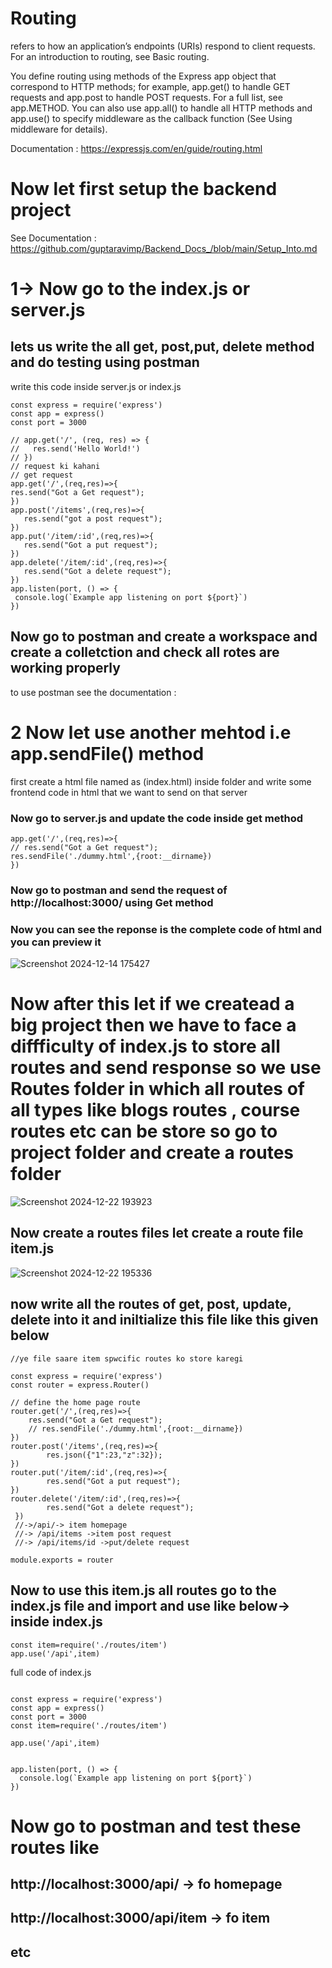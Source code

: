 # Routing
refers to how an application’s endpoints (URIs) respond to client requests. For an introduction to routing, see Basic routing.

You define routing using methods of the Express app object that correspond to HTTP methods; for example, app.get() to handle GET requests and app.post to handle POST requests. For a full list, see app.METHOD. You can also use app.all() to handle all HTTP methods and app.use() to specify middleware as the callback function (See Using middleware for details).

Documentation : https://expressjs.com/en/guide/routing.html
# Now let first setup the backend project 
 See Documentation : https://github.com/guptaravimp/Backend_Docs_/blob/main/Setup_Into.md

 # 1-> Now go to the index.js or server.js 
 ## lets us write the all get, post,put, delete method and do testing using postman 
 write this code inside server.js or index.js 
 
 ```
const express = require('express')
const app = express()
const port = 3000

// app.get('/', (req, res) => {
//   res.send('Hello World!')
// })
// request ki kahani 
// get request 
app.get('/',(req,res)=>{
 res.send("Got a Get request");
})
app.post('/items',(req,res)=>{
    res.send("got a post request");
})
app.put('/item/:id',(req,res)=>{
    res.send("Got a put request");
})
app.delete('/item/:id',(req,res)=>{
    res.send("Got a delete request");
})
app.listen(port, () => {
  console.log(`Example app listening on port ${port}`)
})
```
## Now go to postman and create a workspace and create a colletction and check all rotes are working properly 
to use postman see the documentation : 
# 2 Now let use another mehtod i.e app.sendFile() method
first create a html file named as (index.html) inside folder and write some frontend code in html that we want to send on that server 
### Now go to server.js and update the code inside get method 
```
app.get('/',(req,res)=>{
// res.send("Got a Get request");
res.sendFile('./dummy.html',{root:__dirname})
})
```
### Now go to postman and send the request of http://localhost:3000/ using Get method
### Now you can see the reponse is the complete code of html and you can preview it 
![Screenshot 2024-12-14 175427](https://github.com/user-attachments/assets/7faac63c-2d94-4cfa-ae38-46c2526c750e)

# Now after this let if we createad a big project then we have to face a diffficulty of index.js to store all routes and send response so we use Routes folder in which all routes of all types like blogs routes , course routes etc can be store so go to project folder and create a routes folder 
![Screenshot 2024-12-22 193923](https://github.com/user-attachments/assets/9d950e19-52db-4d45-99bc-d93f304bf578)
## Now create a routes files let create a route file item.js
![Screenshot 2024-12-22 195336](https://github.com/user-attachments/assets/84f794ab-6bc3-4a18-9ebf-c6fe2b58e2e8)
## now write all the routes of get, post, update, delete into it and iniltialize this file like this given below
```
//ye file saare item spwcific routes ko store karegi 

const express = require('express')
const router = express.Router()

// define the home page route
router.get('/',(req,res)=>{
    res.send("Got a Get request");
    // res.sendFile('./dummy.html',{root:__dirname})
})
router.post('/items',(req,res)=>{
        res.json({"1":23,"z":32});
})
router.put('/item/:id',(req,res)=>{
        res.send("Got a put request");
})
router.delete('/item/:id',(req,res)=>{
        res.send("Got a delete request");
 })
 //->/api/-> item homepage 
 //-> /api/items ->item post request
 //-> /api/items/id ->put/delete request

module.exports = router
```

## Now to use this item.js all routes go to the index.js file and import and use like below-> inside index.js 
```
const item=require('./routes/item')
app.use('/api',item)
```
full code of index.js
```

const express = require('express')
const app = express()
const port = 3000
const item=require('./routes/item')
 
app.use('/api',item)


app.listen(port, () => {
  console.log(`Example app listening on port ${port}`)
})
```
# Now go to postman and test these routes like 
## http://localhost:3000/api/                 ->  fo homepage

## http://localhost:3000/api/item                 ->  fo item
## etc

 
